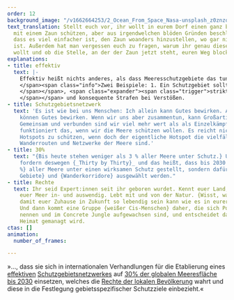 ```yaml
---
order: 12
background_image: "/v1662664253/2_Ocean_From_Space_Nasa-unsplash_z0znzq_f7vio7.jpg"
text_translation: Stellt euch vor, ihr wollt in eurem Dorf einen ganz besonderen Apfelbaum
  mit einem Zaun schützen, aber aus irgendwelchen blöden Gründen beschließt das Bauamt,
  dass es viel einfacher ist, den Zaun woanders hinzustellen, wo gar nichts zu schützen
  ist. Außerdem hat man vergessen euch zu fragen, warum ihr genau diesen Baum schützen
  wollt und ob die Stelle, an der der Zaun jetzt steht, euren Weg blockiert.
explanations:
- title: effektiv
  text: |-
    Effektiv heißt nichts anderes, als dass Meeresschutzgebiete das tun können, was sie sollen: Meereslebewesen einen Rückzugsort schaffen, an dem sie sich wirklich erholen können. Dazu braucht es dreierlei: eine <span class="expander"><span class="trigger">ganzheitliche Gebietsplanung
    </span><span class="info">Zwei Beispiele: 1. Ein Schutzgebiet sollte groß genug sein, um wirksam zu schützen. 2. Zwischen Schutzgebieten müssen Wanderkorridore eingerichtet werden.
    </span></span>, <span class="expander"><span class="trigger">strikte Kontrol_e_n </span><span class="info">sodass z. B. illegaler Fischerei nicht Tor und Tür offengelassen wer_e_n
    </span></span> und konsequente Strafen bei Verstößen.
- title: Schutzgebietsnetzwerk
  text: 'Es ist wie bei uns Menschen: Ich allein kann Gutes bewirken. Auch andere
    können Gutes bewirken. Wenn wir uns aber zusammentun, kann Großartiges entstehen.
    Gemeinsam und verbunden sind wir viel mehr wert als als Einzelkämpfer:innen. Genauso
    funktioniert das, wenn wir die Meere schützen wollen. Es reicht nicht, spezifische
    Hotspots zu schützen, wenn doch der eigentliche Hotspot die vielfältigen Verbindungen,
    Wanderrouten und Netzwerke der Meere sind.'
- title: 30%
  text: "{Bis heute stehen weniger als 3 % aller Meere unter Schutz.} Umweltverbände
    fordern deswegen {_Thirty by Thirty}_ und das heißt, dass bis 2030 nicht nur {30
    %} aller Meere unter einen wirksamen Schutz gestellt, sondern dafür auch die {richtigen
    Gebiete} und {Wanderkorridore} ausgewählt werden."
- title: Rechte
  text: Ihr seid Expert:innen seit ihr geboren wurdet. Kennt euer Land, eure Küste,
    euer Meer in- und auswendig. Lebt mit und von der Natur. {Wisst, was es braucht,
    damit euer Zuhause in Zukunft so lebendig sein kann wie es in eurer Kindheit war.}
    Und dann kommt eine Gruppe {weißer Cis-Menschen} daher, die sich Politiker:innen
    nennen und im Concrete Jungle aufgewachsen sind, und entscheidet darüber wie eure
    Heimat gemanagt wird.
ctas: []
animation:
  number_of_frames: 

---
```

»…, dass sie sich in internationalen Verhandlungen für die Etablierung eines [effektiven](# "effektiv") [Schutzgebietsnetzwerkes](# "Schutzgebietsnetzwerk") auf [30% der globalen Meeresfläche bis 2030](# "30%") einsetzen, welches die [Rechte der lokalen Bevölkerung](# "Rechte") wahrt und diese in die Festlegung gebietsspezifischer Schutzziele einbezieht.«